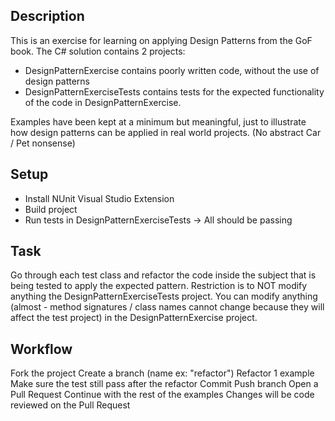 ## Description
This is an exercise for learning on applying Design Patterns from the GoF book.
The C# solution contains 2 projects: 
- DesignPatternExercise contains poorly written code, without the use of design patterns
- DesignPatternExerciseTests contains tests for the expected functionality of the code in DesignPatternExercise.

Examples have been kept at a minimum but meaningful, just to illustrate how design patterns can be applied in real world projects. (No abstract Car / Pet nonsense)

## Setup
- Install NUnit Visual Studio Extension
- Build project
- Run tests in DesignPatternExerciseTests -> All should be passing

## Task
Go through each test class and refactor the code inside the subject that is being tested to apply the expected pattern. 
Restriction is to NOT modify anything the DesignPatternExerciseTests project. 
You can modify anything (almost - method signatures / class names cannot change because they will affect the test project) in the DesignPatternExercise project.

## Workflow
Fork the project 
Create a branch (name ex: "refactor")
Refactor 1 example
Make sure the test still pass after the refactor
Commit
Push branch
Open a Pull Request
Continue with the rest of the examples
Changes will be code reviewed on the Pull Request
